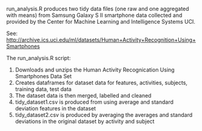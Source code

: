 run_analysis.R produces two tidy data files (one raw and one aggregated with means) from Samsung Galaxy S II smartphone data collected and provided by the Center for Machine Learning and Intelligence Systems UCI.

See: http://archive.ics.uci.edu/ml/datasets/Human+Activity+Recognition+Using+Smartphones

The run_analysis.R script:
1) Downloads and unzips the Human Activity Recognication Using Smartphones Data Set
2) Creates dataframes for dataset data for features, activities, subjects, training data, test data
3) The dataset data is then merged, labelled and cleaned
4) tidy_dataset1.csv is produced from using average and standard deviation features in the dataset
5) tidy_dataset2.csv is produced by averaging the averages and standard deviations in the original dataset by activity and subject
